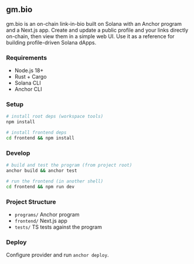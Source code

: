 ## gm.bio

gm.bio is an on-chain link-in-bio built on Solana with an Anchor program and a Next.js app. Create and update a public profile and your links directly on-chain, then view them in a simple web UI. Use it as a reference for building profile-driven Solana dApps.

### Requirements
- Node.js 18+
- Rust + Cargo
- Solana CLI
- Anchor CLI

### Setup
```bash
# install root deps (workspace tools)
npm install

# install frontend deps
cd frontend && npm install
```

### Develop
```bash
# build and test the program (from project root)
anchor build && anchor test

# run the frontend (in another shell)
cd frontend && npm run dev
```

### Project Structure
- `programs/` Anchor program
- `frontend/` Next.js app
- `tests/` TS tests against the program

### Deploy
Configure provider and run `anchor deploy`.

